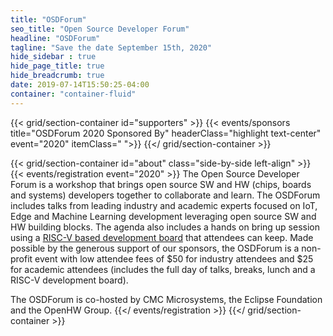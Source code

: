 ```yaml
---
title: "OSDForum"
seo_title: "Open Source Developer Forum"
headline: "OSDForum"
tagline: "Save the date September 15th, 2020"
hide_sidebar : true
hide_page_title: true
hide_breadcrumb: true
date: 2019-07-14T15:50:25-04:00
container: "container-fluid"
---
```


{{< grid/section-container id="supporters" >}}
  {{< events/sponsors title="OSDForum 2020 Sponsored By" headerClass="highlight text-center" event="2020" itemClass=" ">}}
{{</ grid/section-container >}}

{{< grid/section-container id="about" class="side-by-side left-align" >}}
  {{< events/registration event="2020" >}}
  The Open Source Developer Forum is a workshop that brings open source SW and HW (chips, boards and systems) developers together to collaborate and learn. The OSDForum includes talks from leading industry and academic experts focused on IoT, Edge and Machine Learning development leveraging open source SW and HW building blocks. The agenda also includes a hands on bring up session using a [RISC-V based development board](https://open-isa.org/) that attendees can keep. Made possible by the generous support of our sponsors, the OSDForum is a non-profit event with low attendee fees of $50 for industry attendees and $25 for academic attendees (includes the full day of talks, breaks, lunch and a RISC-V development board).  
    
  The OSDForum is co-hosted by CMC Microsystems, the Eclipse Foundation and the OpenHW Group.
  {{</ events/registration >}}
{{</ grid/section-container >}}